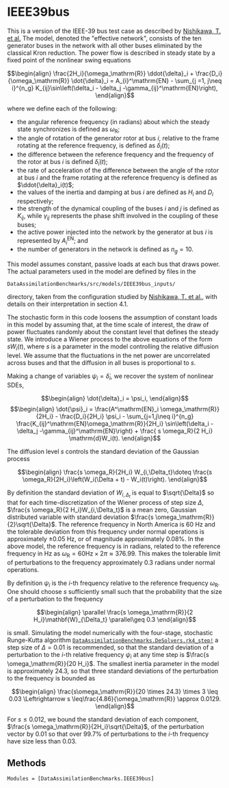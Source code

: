 # IEEE39bus

This is a version of the IEEE-39 bus test case as described by 
[Nishikawa, T. et al.](https://iopscience.iop.org/article/10.1088/1367-2630/17/1/015012)
The model, denoted the "effective network", consists of the ten generator buses in the
network with all other buses eliminated by the classical Kron reduction.
The power flow is described in steady state by a fixed point of the nonlinear swing equations

$$\begin{align}
\frac{2H_i}{\omega_\mathrm{R}} \ddot{\delta}_i + \frac{D_i}{\omega_\mathrm{R}} \dot{\delta}_i = A_{i}^\mathrm{EN} - \sum_{j =1, j\neq i}^{n_g} K_{ij}\sin\left(\delta_i - \delta_j -\gamma_{ij}^\mathrm{EN}\right),
\end{align}$$

where we define each of the following:
  * the angular reference frequency (in radians) about which the steady state synchronizes is defined as $\omega_\mathrm{R}$;
  * the angle of rotation of the generator rotor at bus $i$, relative to the frame rotating at the reference frequency, is defined as $\delta_i(t)$;
  * the difference between the reference frequency and the frequency of the rotor at bus $i$ is defined $\dot{\delta}_i(t)$;
  * the rate of acceleration of the difference between the angle of the rotor at bus $i$ and the frame rotating at the reference frequency is defined as $\ddot{\delta}_i(t)$;
  * the values of the inertia and damping at bus $i$ are defined as $H_i$ and $D_i$ respectively;
  * the strength of the dynamical coupling of the buses $i$ and $j$ is defined as $K_{ij}$, while $\gamma_{ij}$ represents the phase shift involved in the coupling of these buses;
  * the active power injected into the network by the generator at bus $i$ is represented by $A^\mathrm{EN}_i$; and
  * the number of generators in the network is defined as $n_g =10$.

This model assumes constant, passive loads at each bus that draws power.
The actual parameters used in the model are defined by files in the
```
DataAssimilationBenchmarks/src/models/IEEE39bus_inputs/
```
directory, taken from the configuration studied by 
[Nishikawa, T. et al.](https://iopscience.iop.org/article/10.1088/1367-2630/17/1/015012),
with details on their interpretation in section 4.1.

The stochastic form in this code loosens the assumption of constant loads in this model by
assuming that, at the time scale of interest, the draw of power fluctuates randomly about
the constant level that defines the steady state. We introduce a Wiener process to 
the above equations of the form  $s W_i(t)$, where $s$ is a parameter in the model
controlling the relative diffusion level.  We assume that the fluctuations in the net
power are uncorrelated across buses and that the diffusion in all buses is proportional to
$s$. 

Making a change of variables $\psi_i =  \dot{\delta}_i$, we recover the system of nonlinear
SDEs,

$$\begin{align}
\dot{\delta}_i = \psi_i,
\end{align}$$
$$\begin{align}
\dot{\psi}_i = \frac{A^\mathrm{EN}_i \omega_\mathrm{R}}{2H_i} - \frac{D_i}{2H_i} \psi_i -
\sum_{j=1,j\neq i}^{n_g} \frac{K_{ij}^\mathrm{EN}\omega_\mathrm{R}}{2H_i} \sin\left(\delta_i - \delta_j -\gamma_{ij}^\mathrm{EN}\right) + \frac{ s \omega_R}{2 H_i} \mathrm{d}W_i(t).
\end{align}$$

The diffusion level $s$ controls the standard deviation of the Gaussian process

$$\begin{align}
\frac{s \omega_R}{2H_i} W_{i,\Delta_t}\doteq \frac{s \omega_R}{2H_i}\left(W_i(\Delta + t) - W_i(t)\right).
\end{align}$$

By definition the standard deviation of $W_{i,\Delta_t}$ is equal to $\sqrt{\Delta}$ so that
for each time-discretization of the Wiener process of step size $\Delta$,
$\frac{s \omega_R}{2 H_i}W_{i,\Delta_t}$ is a mean zero, Gaussian distributed variable
with standard deviation $\frac{s \omega_\mathrm{R}}{2}\sqrt{\Delta}$.  The reference
frequency in North America is 60 Hz and the tolerable deviation from this frequency under
normal operations is approximately $\pm 0.05$ Hz, or of magnitude
approximately $0.08\%$.  In the above model, the
reference frequency is in radians, related to the reference frequency in Hz as
$\omega_\mathrm{R} = 60 \mathrm{Hz} \times 2 \pi \approx 376.99$.  This makes the
tolerable limit of perturbations to the frequency approximately $0.3$ radians under normal
operations.

By definition $\psi_i$ is the $i$-th frequency relative to the reference frequency
$\omega_\mathrm{R}$. One should choose $s$ sufficiently small such that the probability
that the size of a perturbation to the frequency 

$$\begin{align}
\parallel \frac{s \omega_\mathrm{R}}{2 H_i}\mathbf{W}_{\Delta_t} \parallel\geq 0.3
\end{align}$$

is small.  Simulating the model numerically with the four-stage, stochastic Runge-Kutta
algorithm
[`DataAssimilationBenchmarks.DeSolvers.rk4_step!`](@ref)
a step size of $\Delta=0.01$ is recommended, so that the standard deviation of
a perturbation to the $i$-th relative frequency $\psi_i$ at any time step is
$\frac{s \omega_\mathrm{R}}{20 H_i}$. The smallest inertia parameter in the model is
approximately $24.3$, so that three standard deviations of the perturbation
to the frequency is bounded as

$$\begin{align}
\frac{s\omega_\mathrm{R}}{20 \times 24.3} \times 3 \leq 0.03  \Leftrightarrow  s \leq\frac{4.86}{\omega_\mathrm{R}} \approx 0.0129.
\end{align}$$

For $s \leq 0.012$, we bound the standard deviation of each component,
$\frac{s \omega_\mathrm{R}}{2H_i}\sqrt{\Delta}$, of the perturbation vector by $0.01$ so
that over $99.7\%$ of perturbations to the $i$-th frequency have size less than $0.03$.

## Methods

```@autodocs
Modules = [DataAssimilationBenchmarks.IEEE39bus]
```

